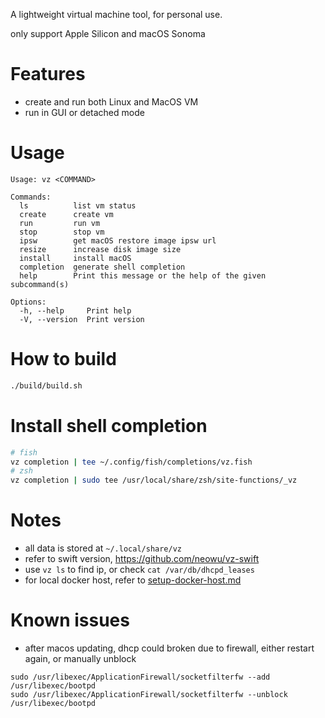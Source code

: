 A lightweight virtual machine tool, for personal use.

only support Apple Silicon and macOS Sonoma

# Features
* create and run both Linux and MacOS VM
* run in GUI or detached mode

# Usage
```
Usage: vz <COMMAND>

Commands:
  ls          list vm status
  create      create vm
  run         run vm
  stop        stop vm
  ipsw        get macOS restore image ipsw url
  resize      increase disk image size
  install     install macOS
  completion  generate shell completion
  help        Print this message or the help of the given subcommand(s)

Options:
  -h, --help     Print help
  -V, --version  Print version
```

# How to build
```sh
./build/build.sh
```

# Install shell completion
```sh
# fish
vz completion | tee ~/.config/fish/completions/vz.fish
# zsh
vz completion | sudo tee /usr/local/share/zsh/site-functions/_vz
```

# Notes
* all data is stored at `~/.local/share/vz`
* refer to swift version, https://github.com/neowu/vz-swift
* use `vz ls` to find ip, or check `cat /var/db/dhcpd_leases`
* for local docker host, refer to [setup-docker-host.md](doc/setup-docker-host.md)

# Known issues
* after macos updating, dhcp could broken due to firewall, either restart again, or manually unblock
```
sudo /usr/libexec/ApplicationFirewall/socketfilterfw --add /usr/libexec/bootpd
sudo /usr/libexec/ApplicationFirewall/socketfilterfw --unblock /usr/libexec/bootpd
```
